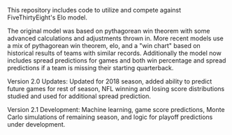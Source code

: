 This repository includes code to utilize and compete against FiveThirtyEight's Elo model.

The original model was based on pythagorean win theorem with some advanced calculations and adjustments thrown in. More recent models use a mix of pythagorean win theorem, elo, and a "win chart" based on historical results of teams with similar records. Additionally the model now includes spread predictions for games and both win percentage and spread predictions if a team is missing their starting quarterback.

Version 2.0 Updates: Updated for 2018 season, added ability to predict future games for rest of season, NFL winning and losing score distributions studied and used for additional spread prediction.

Version 2.1 Development: Machine learning, game score predictions, Monte Carlo simulations of remaining season, and logic for playoff predictions under development.
